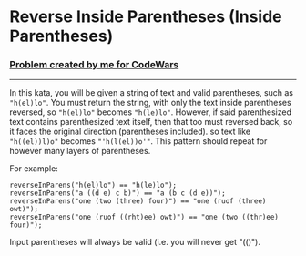 # Reverse Inside Parentheses (Inside Parentheses)

### [Problem created by me for CodeWars](https://www.codewars.com/kata/reverse-inside-parentheses-inside-parentheses/)
___

In this kata, you will be given a string of text and valid parentheses, such as `"h(el)lo"`. You must return the string, with only the text inside parentheses reversed, so `"h(el)lo"` becomes `"h(le)lo"`. However, if said parenthesized text contains parenthesized text itself, then that too must reversed back, so it faces the original direction (parentheses included). so text like `"h((el))l)o"` becomes `"'h(l(el))o'"`. This pattern should repeat for however many layers of parentheses.

For example:
```
reverseInParens("h(el)lo") == "h(le)lo");
reverseInParens("a ((d e) c b)") == "a (b c (d e))");
reverseInParens("one (two (three) four)") == "one (ruof (three) owt)");
reverseInParens("one (ruof ((rht)ee) owt)") == "one (two ((thr)ee) four)");
```

Input parentheses will always be valid (i.e. you will never get "(()").